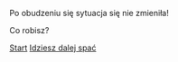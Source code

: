 Po obudzeniu się sytuacja się  nie zmieniła!

Co robisz?

[Start](../ptasieMleczko.md)
[Idziesz dalej spać](./spaniee.md)